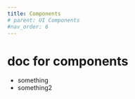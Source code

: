 ```yaml
---
title: Components
# parent: UI Components
#nav_order: 6
---
```


# doc for components
- something
- something2